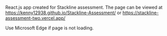 React.js app created for Stackline assessment. The page can be viewed at https://kenny12938.github.io/Stackline-Assessment/ or https://stackline-assessment-two.vercel.app/

Use Microsoft Edge if page is not loading.

